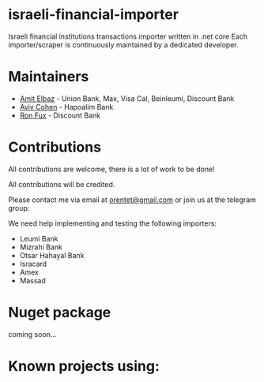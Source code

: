# israeli-financial-importer
Israeli financial institutions transactions importer written in .net core
Each importer/scraper is continuously maintained by a dedicated developer.

# Maintainers
* [Amit Elbaz](mailto:orentet@gmail.com?subject=[GitHub]israeli-financial-importer) - Union Bank, Max, Visa Cal, Beinleumi, Discount Bank
* [Aviv Cohen](mailto:kaazz931@gmail.com?subject=[GitHub]israeli-financial-importer) - Hapoalim Bank
* [Ron Fux](mailto:ronfux@pm.me?subject=[GitHub]israeli-financial-importer) - Discount Bank

# Contributions
All contributions are welcome, there is a lot of work to be done!

All contributions will be credited.

Please contact me via email at orentet@gmail.com or join us at the telegram group: 

We need help implementing and testing the following importers:
* Leumi Bank
* Mizrahi Bank
* Otsar Hahayal Bank
* Isracard
* Amex
* Massad

# Nuget package
coming soon...

# Known projects using:
